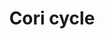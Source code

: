 ---
annotations:
- id: PW:0000033
  parent: classic metabolic pathway
  type: Pathway Ontology
  value: energy metabolic pathway
authors:
- Mkutmon
- MaintBot
- Eweitz
- Egonw
description: ''
last-edited: 2021-10-07
organisms:
- Bos taurus
redirect_from:
- /index.php/Pathway:WP3114
- /instance/WP3114
- /instance/WP3114_rr123384
revision: r123384
schema-jsonld:
- '@context': https://schema.org/
  '@id': https://wikipathways.github.io/pathways/WP3114.html
  '@type': Dataset
  creator:
    '@type': Organization
    name: WikiPathways
  description: ''
  keywords:
  - Alanine
  - Fructose 1,6-bisphosphate
  - Fructose 6P
  - G3P
  - G6P
  - G6PD
  - GAPDH
  - GPI
  - GPT
  - Glucose
  - Glycogen
  - H2O
  - HK1
  - LDHA
  - Lactate
  - NAD+
  - NADH
  - PFKP
  - PGK1
  - Pyruvate
  - Ribose
  - SLC2A1
  - SLC2A2
  - SLC2A4
  - Sedoheptulose
  - TALDO1
  - TPI1
  - Xylulose
  license: CC0
  name: Cori cycle
seo: CreativeWork
title: Cori cycle
wpid: WP3114
---